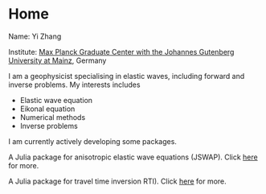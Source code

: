 # Home

Name: Yi Zhang

Institute: [Max Planck Graduate Center with the Johannes Gutenberg University at Mainz](https://www.mpgc-mainz.de/9583/Students), Germany

I am a geophysicist specialising in elastic waves, including forward and inverse problems. My interests includes
<ul>
  <li>Elastic wave equation</li>
  <li>Eikonal equation</li>
  <li>Numerical methods</li>
  <li>Inverse problems</li>
</ul>

I am currently actively developing some packages.

A Julia package for anisotropic elastic wave equations (JSWAP). Click [here](https://github.com/deconvolution/JSWAP) for more.

A Julia package for travel time inversion RTI). Click [here](https://github.com/deconvolution/RTI) for more.
